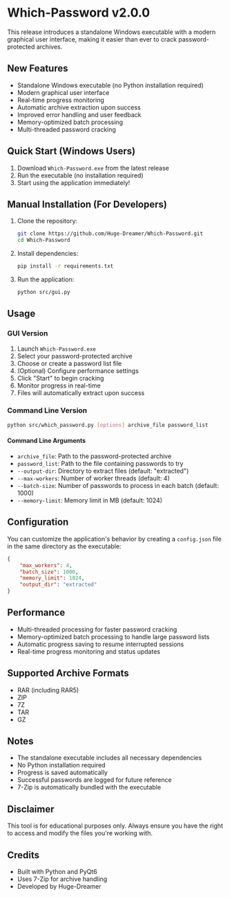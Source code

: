 # Which-Password v2.0.0

This release introduces a standalone Windows executable with a modern graphical user interface, making it easier than ever to crack password-protected archives.

## New Features
- Standalone Windows executable (no Python installation required)
- Modern graphical user interface
- Real-time progress monitoring
- Automatic archive extraction upon success
- Improved error handling and user feedback
- Memory-optimized batch processing
- Multi-threaded password cracking

## Quick Start (Windows Users)
1. Download `Which-Password.exe` from the latest release
2. Run the executable (no installation required)
3. Start using the application immediately!

## Manual Installation (For Developers)
1. Clone the repository:
   ```bash
   git clone https://github.com/Huge-Dreamer/Which-Password.git
   cd Which-Password
   ```
2. Install dependencies:
   ```bash
   pip install -r requirements.txt
   ```
3. Run the application:
   ```bash
   python src/gui.py
   ```

## Usage

### GUI Version
1. Launch `Which-Password.exe`
2. Select your password-protected archive
3. Choose or create a password list file
4. (Optional) Configure performance settings
5. Click "Start" to begin cracking
6. Monitor progress in real-time
7. Files will automatically extract upon success

### Command Line Version
```bash
python src/which_password.py [options] archive_file password_list
```

#### Command Line Arguments
- `archive_file`: Path to the password-protected archive
- `password_list`: Path to the file containing passwords to try
- `--output-dir`: Directory to extract files (default: "extracted")
- `--max-workers`: Number of worker threads (default: 4)
- `--batch-size`: Number of passwords to process in each batch (default: 1000)
- `--memory-limit`: Memory limit in MB (default: 1024)

## Configuration
You can customize the application's behavior by creating a `config.json` file in the same directory as the executable:

```json
{
    "max_workers": 4,
    "batch_size": 1000,
    "memory_limit": 1024,
    "output_dir": "extracted"
}
```

## Performance
- Multi-threaded processing for faster password cracking
- Memory-optimized batch processing to handle large password lists
- Automatic progress saving to resume interrupted sessions
- Real-time progress monitoring and status updates

## Supported Archive Formats
- RAR (including RAR5)
- ZIP
- 7Z
- TAR
- GZ

## Notes
- The standalone executable includes all necessary dependencies
- No Python installation required
- Progress is saved automatically
- Successful passwords are logged for future reference
- 7-Zip is automatically bundled with the executable

## Disclaimer
This tool is for educational purposes only. Always ensure you have the right to access and modify the files you're working with.

## Credits
- Built with Python and PyQt6
- Uses 7-Zip for archive handling
- Developed by Huge-Dreamer
